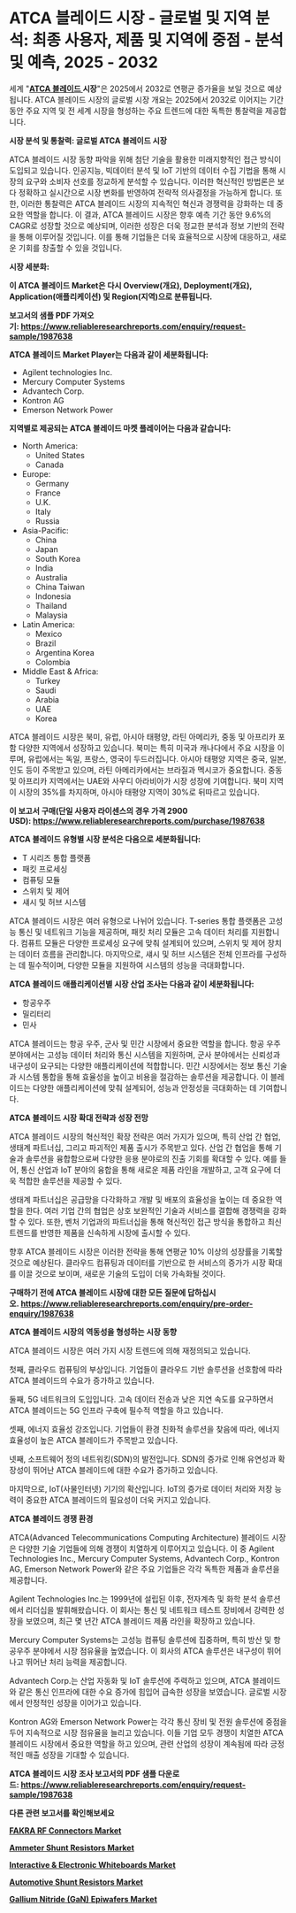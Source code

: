 <p><h1>ATCA 블레이드 시장 - 글로벌 및 지역 분석: 최종 사용자, 제품 및 지역에 중점 - 분석 및 예측, 2025 - 2032</h1></p><p>세계 "<strong><a href="https://www.reliableresearchreports.com/atca-blades-r1987638?utm_campaign=106&utm_medium=8&utm_source=Github&utm_content=ia&utm_term=07042025&utm_id=atca-blades">ATCA 블레이드&nbsp;</a></strong><strong>시장</strong>"은 2025에서 2032로 연평균 증가율을 보일 것으로 예상됩니다. ATCA 블레이드 시장의 글로벌 시장 개요는 2025에서 2032로 이어지는 기간 동안 주요 지역 및 전 세계 시장을 형성하는 주요 트렌드에 대한 독특한 통찰력을 제공합니다.</p>
<p><strong>시장 분석 및 통찰력: 글로벌 ATCA 블레이드 시장</strong></p>
<p><p>ATCA 블레이드 시장 동향 파악을 위해 첨단 기술을 활용한 미래지향적인 접근 방식이 도입되고 있습니다. 인공지능, 빅데이터 분석 및 IoT 기반의 데이터 수집 기법을 통해 시장의 요구와 소비자 선호를 정교하게 분석할 수 있습니다. 이러한 혁신적인 방법론은 보다 정확하고 실시간으로 시장 변화를 반영하여 전략적 의사결정을 가능하게 합니다. 또한, 이러한 통찰력은 ATCA 블레이드 시장의 지속적인 혁신과 경쟁력을 강화하는 데 중요한 역할을 합니다. 이 결과, ATCA 블레이드 시장은 향후 예측 기간 동안 9.6%의 CAGR로 성장할 것으로 예상되며, 이러한 성장은 더욱 정교한 분석과 정보 기반의 전략을 통해 이루어질 것입니다. 이를 통해 기업들은 더욱 효율적으로 시장에 대응하고, 새로운 기회를 창출할 수 있을 것입니다.</p><a href="%7CAUTHORITHY_DOMAIN_URL%7C?utm_campaign=106&utm_medium=8&utm_source=Github&utm_content=ia&utm_term=07042025&utm_id=atca-blades"></a></p>
<p><strong>시장 세분화:</strong></p>
<p><strong>이 ATCA 블레이드 Market은 다시 Overview(개요), Deployment(개요), Application(애플리케이션) 및 Region(지역)으로 분류됩니다.</strong></p>
<p><strong>보고서의 샘플 PDF 가져오기:&nbsp;<a href="https://www.reliableresearchreports.com/enquiry/request-sample/1987638?utm_campaign=106&utm_medium=8&utm_source=Github&utm_content=ia&utm_term=07042025&utm_id=atca-blades">https://www.reliableresearchreports.com/enquiry/request-sample/1987638</a></strong><strong></strong></p>
<p><strong>ATCA 블레이드 Market Player는 다음과 같이 세분화됩니다:</strong></p>
<p><ul><li>Agilent technologies Inc.</li><li>Mercury Computer Systems</li><li>Advantech Corp.</li><li>Kontron AG</li><li>Emerson Network Power</li></ul></p>
<p><strong>지역별로 제공되는 ATCA 블레이드 마켓 플레이어는 다음과 같습니다:</strong></p>
<p><ul>
    <li>
        North America:
        <ul>
            <li>United States</li>
            <li>Canada</li>
        </ul>
    </li>
    <li>
        Europe:
        <ul>
            <li>Germany</li>
            <li>France</li>
            <li>U.K.</li>
            <li>Italy</li>
            <li>Russia</li>
        </ul>
    </li>
    <li>
        Asia-Pacific:
        <ul>
            <li>China</li>
            <li>Japan</li>
            <li>South Korea</li>
            <li>India</li>
            <li>Australia</li>
            <li>China Taiwan</li>
            <li>Indonesia</li>
            <li>Thailand</li>
            <li>Malaysia</li>
        </ul>
    </li>
    <li>
        Latin America:
        <ul>
            <li>Mexico</li>
            <li>Brazil</li>
            <li>Argentina Korea</li>
            <li>Colombia</li>
        </ul>
    </li>
    <li>
        Middle East & Africa:
        <ul>
            <li>Turkey</li>
            <li>Saudi</li>
            <li>Arabia</li>
            <li>UAE</li>
            <li>Korea</li>
        </ul>
    </li>
    </ul></p>
<p><p>ATCA 블레이드 시장은 북미, 유럽, 아시아 태평양, 라틴 아메리카, 중동 및 아프리카 포함 다양한 지역에서 성장하고 있습니다. 북미는 특히 미국과 캐나다에서 주요 시장을 이루며, 유럽에서는 독일, 프랑스, 영국이 두드러집니다. 아시아 태평양 지역은 중국, 일본, 인도 등이 주목받고 있으며, 라틴 아메리카에서는 브라질과 멕시코가 중요합니다. 중동 및 아프리카 지역에서는 UAE와 사우디 아라비아가 시장 성장에 기여합니다. 북미 지역이 시장의 35%를 차지하며, 아시아 태평양 지역이 30%로 뒤따르고 있습니다.</p></p>
<p><strong>이 보고서 구매(단일 사용자 라이센스의 경우 가격 2900 USD):&nbsp;<a href="https://www.reliableresearchreports.com/purchase/1987638?utm_campaign=106&utm_medium=8&utm_source=Github&utm_content=ia&utm_term=07042025&utm_id=atca-blades">https://www.reliableresearchreports.com/purchase/1987638</a></strong></p>
<p><strong>ATCA 블레이드 유형별 시장 분석은 다음으로 세분화됩니다:</strong></p>
<p><ul><li>T 시리즈 통합 플랫폼</li><li>패킷 프로세싱</li><li>컴퓨팅 모듈</li><li>스위치 및 제어</li><li>섀시 및 허브 시스템</li></ul></p>
<p><p>ATCA 블레이드 시장은 여러 유형으로 나뉘어 있습니다. T-series 통합 플랫폼은 고성능 통신 및 네트워크 기능을 제공하며, 패킷 처리 모듈은 고속 데이터 처리를 지원합니다. 컴퓨트 모듈은 다양한 프로세싱 요구에 맞춰 설계되어 있으며, 스위치 및 제어 장치는 데이터 흐름을 관리합니다. 마지막으로, 섀시 및 허브 시스템은 전체 인프라를 구성하는 데 필수적이며, 다양한 모듈을 지원하여 시스템의 성능을 극대화합니다.</p></p>
<p><strong>ATCA 블레이드 애플리케이션별 시장 산업 조사는 다음과 같이 세분화됩니다:</strong></p>
<p><ul><li>항공우주</li><li>밀리터리</li><li>민사</li></ul></p>
<p><p>ATCA 블레이드는 항공 우주, 군사 및 민간 시장에서 중요한 역할을 합니다. 항공 우주 분야에서는 고성능 데이터 처리와 통신 시스템을 지원하며, 군사 분야에서는 신뢰성과 내구성이 요구되는 다양한 애플리케이션에 적합합니다. 민간 시장에서는 정보 통신 기술과 시스템 통합을 통해 효율성을 높이고 비용을 절감하는 솔루션을 제공합니다. 이 블레이드는 다양한 애플리케이션에 맞춰 설계되어, 성능과 안정성을 극대화하는 데 기여합니다.</p></p>
<p><strong>ATCA 블레이드 시장 확대 전략과 성장 전망</strong></p>
<p><p>ATCA 블레이드 시장의 혁신적인 확장 전략은 여러 가지가 있으며, 특히 산업 간 협업, 생태계 파트너십, 그리고 파괴적인 제품 출시가 주목받고 있다. 산업 간 협업을 통해 기술과 솔루션을 융합함으로써 다양한 응용 분야로의 진출 기회를 확대할 수 있다. 예를 들어, 통신 산업과 IoT 분야의 융합을 통해 새로운 제품 라인을 개발하고, 고객 요구에 더욱 적합한 솔루션을 제공할 수 있다.</p><p>생태계 파트너십은 공급망을 다각화하고 개발 및 배포의 효율성을 높이는 데 중요한 역할을 한다. 여러 기업 간의 협업은 상호 보완적인 기술과 서비스를 결합해 경쟁력을 강화할 수 있다. 또한, 벤처 기업과의 파트너십을 통해 혁신적인 접근 방식을 통합하고 최신 트렌드를 반영한 제품을 신속하게 시장에 출시할 수 있다.</p><p>향후 ATCA 블레이드 시장은 이러한 전략을 통해 연평균 10% 이상의 성장률을 기록할 것으로 예상된다. 클라우드 컴퓨팅과 데이터를 기반으로 한 서비스의 증가가 시장 확대를 이끌 것으로 보이며, 새로운 기술의 도입이 더욱 가속화될 것이다.</p></p>
<p><strong>구매하기 전에 ATCA 블레이드 시장에 대한 모든 질문에 답하십시오.&nbsp;<a href="https://www.reliableresearchreports.com/enquiry/pre-order-enquiry/1987638?utm_campaign=106&utm_medium=8&utm_source=Github&utm_content=ia&utm_term=07042025&utm_id=atca-blades">https://www.reliableresearchreports.com/enquiry/pre-order-enquiry/1987638</a></strong><strong></strong></p>
<p><strong>ATCA 블레이드 시장의 역동성을 형성하는 시장 동향</strong></p>
<p><p>ATCA 블레이드 시장은 여러 가지 시장 트렌드에 의해 재정의되고 있습니다. </p><p>첫째, 클라우드 컴퓨팅의 부상입니다. 기업들이 클라우드 기반 솔루션을 선호함에 따라 ATCA 블레이드의 수요가 증가하고 있습니다. </p><p>둘째, 5G 네트워크의 도입입니다. 고속 데이터 전송과 낮은 지연 속도를 요구하면서 ATCA 블레이드는 5G 인프라 구축에 필수적 역할을 하고 있습니다. </p><p>셋째, 에너지 효율성 강조입니다. 기업들이 환경 친화적 솔루션을 찾음에 따라, 에너지 효율성이 높은 ATCA 블레이드가 주목받고 있습니다. </p><p>넷째, 소프트웨어 정의 네트워킹(SDN)의 발전입니다. SDN의 증가로 인해 유연성과 확장성이 뛰어난 ATCA 블레이드에 대한 수요가 증가하고 있습니다. </p><p>마지막으로, IoT(사물인터넷) 기기의 확산입니다. IoT의 증가로 데이터 처리와 저장 능력이 중요한 ATCA 블레이드의 필요성이 더욱 커지고 있습니다.</p></p>
<p><strong>ATCA 블레이드 경쟁 환경</strong></p>
<p><p>ATCA(Advanced Telecommunications Computing Architecture) 블레이드 시장은 다양한 기술 기업들에 의해 경쟁이 치열하게 이루어지고 있습니다. 이 중 Agilent Technologies Inc., Mercury Computer Systems, Advantech Corp., Kontron AG, Emerson Network Power와 같은 주요 기업들은 각각 독특한 제품과 솔루션을 제공합니다.</p><p>Agilent Technologies Inc.는 1999년에 설립된 이후, 전자계측 및 화학 분석 솔루션에서 리더십을 발휘해왔습니다. 이 회사는 통신 및 네트워크 테스트 장비에서 강력한 성장을 보였으며, 최근 몇 년간 ATCA 블레이드 제품 라인을 확장하고 있습니다.</p><p>Mercury Computer Systems는 고성능 컴퓨팅 솔루션에 집중하며, 특히 방산 및 항공우주 분야에서 시장 점유율을 높였습니다. 이 회사의 ATCA 솔루션은 내구성이 뛰어나고 뛰어난 처리 능력을 제공합니다.</p><p>Advantech Corp.는 산업 자동화 및 IoT 솔루션에 주력하고 있으며, ATCA 블레이드와 같은 통신 인프라에 대한 수요 증가에 힘입어 급속한 성장을 보였습니다. 글로벌 시장에서 안정적인 성장을 이어가고 있습니다.</p><p>Kontron AG와 Emerson Network Power는 각각 통신 장비 및 전원 솔루션에 중점을 두어 지속적으로 시장 점유율을 늘리고 있습니다. 이들 기업 모두 경쟁이 치열한 ATCA 블레이드 시장에서 중요한 역할을 하고 있으며, 관련 산업의 성장이 계속됨에 따라 긍정적인 매출 성장을 기대할 수 있습니다.</p></p>
<p><strong>ATCA 블레이드 시장 조사 보고서의 PDF 샘플 다운로드:&nbsp;<a href="https://www.reliableresearchreports.com/enquiry/request-sample/1987638?utm_campaign=106&utm_medium=8&utm_source=Github&utm_content=ia&utm_term=07042025&utm_id=atca-blades">https://www.reliableresearchreports.com/enquiry/request-sample/1987638</a></strong></p>
<p><strong></strong></p>
<p><strong></strong></p>
<p><strong></strong></p>
<p><strong></strong></p>
<p><strong>다른 관련 보고서를 확인해보세요</strong></p>
<p><strong><p><a href="https://github.com/moratronak3q/Market-Research-Report-List-1/blob/main/fakra-rf-connectors-market.md?utm_campaign=106&utm_medium=8&utm_source=Github&utm_content=ia&utm_term=07042025&utm_id=atca-blades">FAKRA RF Connectors Market</a></p><p><a href="https://github.com/jugutstam/Market-Research-Report-List-1/blob/main/ammeter-shunt-resistors-market.md?utm_campaign=106&utm_medium=8&utm_source=Github&utm_content=ia&utm_term=07042025&utm_id=atca-blades">Ammeter Shunt Resistors Market</a></p><p><a href="https://github.com/reahmmunises/Market-Research-Report-List-1/blob/main/interactive-electronic-whiteboards-market.md?utm_campaign=106&utm_medium=8&utm_source=Github&utm_content=ia&utm_term=07042025&utm_id=atca-blades">Interactive & Electronic Whiteboards Market</a></p><p><a href="https://github.com/pilukypalis/Market-Research-Report-List-1/blob/main/automotive-shunt-resistors-market.md?utm_campaign=106&utm_medium=8&utm_source=Github&utm_content=ia&utm_term=07042025&utm_id=atca-blades">Automotive Shunt Resistors Market</a></p><p><a href="https://github.com/latzerelfigo48/Market-Research-Report-List-1/blob/main/gallium-nitride-gan-epiwafers-market.md?utm_campaign=106&utm_medium=8&utm_source=Github&utm_content=ia&utm_term=07042025&utm_id=atca-blades">Gallium Nitride (GaN) Epiwafers Market</a></p></strong></p>